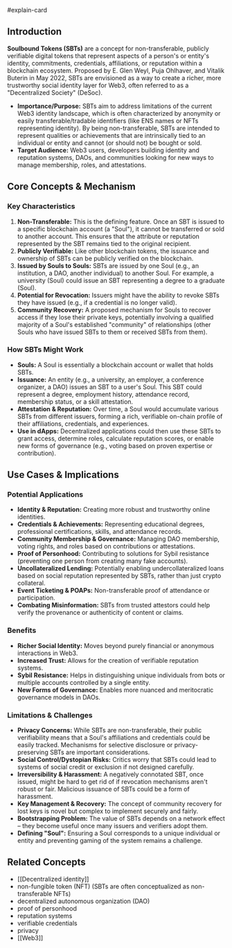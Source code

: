 #explain-card

## Introduction

**Soulbound Tokens (SBTs)** are a concept for non-transferable, publicly verifiable digital tokens that represent aspects of a person's or entity's identity, commitments, credentials, affiliations, or reputation within a blockchain ecosystem. Proposed by E. Glen Weyl, Puja Ohlhaver, and Vitalik Buterin in May 2022, SBTs are envisioned as a way to create a richer, more trustworthy social identity layer for Web3, often referred to as a "Decentralized Society" (DeSoc).

- **Importance/Purpose:** SBTs aim to address limitations of the current Web3 identity landscape, which is often characterized by anonymity or easily transferable/tradable identifiers (like ENS names or NFTs representing identity). By being non-transferable, SBTs are intended to represent qualities or achievements that are intrinsically tied to an individual or entity and cannot (or should not) be bought or sold.
- **Target Audience:** Web3 users, developers building identity and reputation systems, DAOs, and communities looking for new ways to manage membership, roles, and attestations.

## Core Concepts & Mechanism

### Key Characteristics

1.  **Non-Transferable:** This is the defining feature. Once an SBT is issued to a specific blockchain account (a "Soul"), it cannot be transferred or sold to another account. This ensures that the attribute or reputation represented by the SBT remains tied to the original recipient.
2.  **Publicly Verifiable:** Like other blockchain tokens, the issuance and ownership of SBTs can be publicly verified on the blockchain.
3.  **Issued by Souls to Souls:** SBTs are issued by one Soul (e.g., an institution, a DAO, another individual) to another Soul. For example, a university (Soul) could issue an SBT representing a degree to a graduate (Soul).
4.  **Potential for Revocation:** Issuers might have the ability to revoke SBTs they have issued (e.g., if a credential is no longer valid).
5.  **Community Recovery:** A proposed mechanism for Souls to recover access if they lose their private keys, potentially involving a qualified majority of a Soul's established "community" of relationships (other Souls who have issued SBTs to them or received SBTs from them).

### How SBTs Might Work

- **Souls:** A Soul is essentially a blockchain account or wallet that holds SBTs.
- **Issuance:** An entity (e.g., a university, an employer, a conference organizer, a DAO) issues an SBT to a user's Soul. This SBT could represent a degree, employment history, attendance record, membership status, or a skill attestation.
- **Attestation & Reputation:** Over time, a Soul would accumulate various SBTs from different issuers, forming a rich, verifiable on-chain profile of their affiliations, credentials, and experiences.
- **Use in dApps:** Decentralized applications could then use these SBTs to grant access, determine roles, calculate reputation scores, or enable new forms of governance (e.g., voting based on proven expertise or contribution).

## Use Cases & Implications

### Potential Applications

- **Identity & Reputation:** Creating more robust and trustworthy online identities.
- **Credentials & Achievements:** Representing educational degrees, professional certifications, skills, and attendance records.
- **Community Membership & Governance:** Managing DAO membership, voting rights, and roles based on contributions or attestations.
- **Proof of Personhood:** Contributing to solutions for Sybil resistance (preventing one person from creating many fake accounts).
- **Uncollateralized Lending:** Potentially enabling undercollateralized loans based on social reputation represented by SBTs, rather than just crypto collateral.
- **Event Ticketing & POAPs:** Non-transferable proof of attendance or participation.
- **Combating Misinformation:** SBTs from trusted attestors could help verify the provenance or authenticity of content or claims.

### Benefits

- **Richer Social Identity:** Moves beyond purely financial or anonymous interactions in Web3.
- **Increased Trust:** Allows for the creation of verifiable reputation systems.
- **Sybil Resistance:** Helps in distinguishing unique individuals from bots or multiple accounts controlled by a single entity.
- **New Forms of Governance:** Enables more nuanced and meritocratic governance models in DAOs.

### Limitations & Challenges

- **Privacy Concerns:** While SBTs are non-transferable, their public verifiability means that a Soul's affiliations and credentials could be easily tracked. Mechanisms for selective disclosure or privacy-preserving SBTs are important considerations.
- **Social Control/Dystopian Risks:** Critics worry that SBTs could lead to systems of social credit or exclusion if not designed carefully.
- **Irreversibility & Harassment:** A negatively connotated SBT, once issued, might be hard to get rid of if revocation mechanisms aren't robust or fair. Malicious issuance of SBTs could be a form of harassment.
- **Key Management & Recovery:** The concept of community recovery for lost keys is novel but complex to implement securely and fairly.
- **Bootstrapping Problem:** The value of SBTs depends on a network effect – they become useful once many issuers and verifiers adopt them.
- **Defining "Soul":** Ensuring a Soul corresponds to a unique individual or entity and preventing gaming of the system remains a challenge.

## Related Concepts

- [[Decentralized identity]]
- non-fungible token (NFT) (SBTs are often conceptualized as non-transferable NFTs)
- decentralized autonomous organization (DAO)
- proof of personhood
- reputation systems
- verifiable credentials
- privacy
- [[Web3]]
